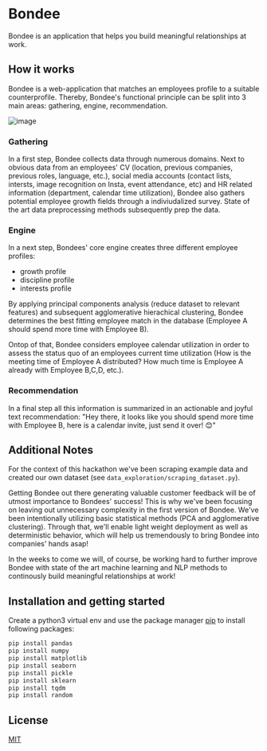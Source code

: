 # Bondee

Bondee is an application that helps you build meaningful relationships at work.

## How it works

Bondee is a web-application that matches an employees profile to a suitable counterprofile. Thereby, Bondee's functional principle can be split into 3 main areas: gathering, engine, recommendation. 

![image](https://user-images.githubusercontent.com/58265021/111886590-16483a80-89cf-11eb-8c23-8bf771720a8b.png)

### Gathering 
In a first step, Bondee collects data through numerous domains. Next to obvious data from an employees' CV (location, previous companies, previous roles, language, etc.), social media accounts (contact lists, intersts, image recognition on Insta, event attendance, etc) and HR related information (department, calendar time utilization), Bondee also gathers potential employee growth fields through a indiviudalized survey. State of the art data preprocessing methods subsequently prep the data.


### Engine
In a next step, Bondees' core engine creates three different employee profiles: 
- growth profile
- discipline profile
- interests profile

By applying principal components analysis (reduce dataset to relevant features) and subsequent agglomerative hierachical clustering, Bondee determines the best fitting employee match in the database (Employee A should spend more time with Employee B).

Ontop of that, Bondee considers employee calendar utilization in order to assess the status quo of an employees current time utilization (How is the meeting time of Employee A distributed? How much time is Employee A already with Employee B,C,D, etc.). 

### Recommendation

In a final step all this information is summarized in an actionable and joyful text recommendation: "Hey there, it looks like you should spend more time with Employee B, here is a calendar invite, just send it over! 😊" 

## Additional Notes

For the context of this hackathon we've been scraping example data and created our own dataset (see `data_exploration/scraping_dataset.py`).

Getting Bondee out there generating valuable customer feedback will be of utmost importance to Bondees' success! This is why we've been focusing on leaving out unnecessary complexity in the first version of Bondee. We've been intentionally utilizing basic statistical methods (PCA and agglomerative clustering). Through that, we'll enable light weight deployment as well as deterministic behavior, which will help us tremendously to bring Bondee into companies' hands asap! 
 
In the weeks to come we will, of course, be working hard to further improve Bondee with state of the art machine learning and NLP methods to continously build meaningful relationships at work!
 
 ## Installation and getting started

Create a python3 virtual env and use the package manager [pip](https://pip.pypa.io/en/stable/) to install following packages:

```bash
pip install pandas
pip install numpy
pip install matplotlib
pip install seaborn
pip install pickle
pip install sklearn
pip install tqdm
pip install random
```
 
## License
[MIT](https://choosealicense.com/licenses/mit/)
